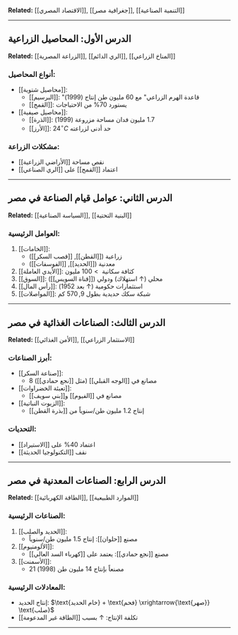 
**Related:** [[الاقتصاد المصري]], [[جغرافية مصر]], [[التنمية الصناعية]]  

---

## الدرس الأول: المحاصيل الزراعية  
**Related:** [[الزراعة المصرية]], [[الري الدائم]], [[المناخ الزراعي]]  

### أنواع المحاصيل:
- [[محاصيل شتوية]]:  
  - [[البرسيم]]: "قاعدة الهرم الزراعي" مع $60$ مليون طن إنتاج (1999)  
  - [[القمح]]: يستورد $70\%$ من الاحتياجات  
- [[محاصيل صيفية]]:  
  - [[الذرة]]: $1.7$ مليون فدان مساحة مزروعة (1999)  
  - [[الأرز]]: $24^\circ C$ حد أدنى لزراعته  

### مشكلات الزراعة:
- نقص مساحة [[الأراضي الزراعية]]  
- اعتماد [[القمح]] على [[الري الصناعي]]  

---

## الدرس الثاني: عوامل قيام الصناعة في مصر  
**Related:** [[السياسة الصناعية]], [[البنية التحتية]]  

### العوامل الرئيسية:
1. [[الخامات]]:  
   - زراعية ([[القطن]], [[قصب السكر]])  
   - معدنية ([[الحديد]], [[الفوسفات]])  
2. [[الأيدي العاملة]]: كثافة سكانية $>100$ مليون  
3. [[السوق]]: محلي ($\uparrow$ استهلاك) ودولي ([[قناة السويس]])  
4. [[رأس المال]]: استثمارات حكومية ($\uparrow$ بعد 1952)  
5. [[المواصلات]]: شبكة سكك حديدية بطول $9,570$ كم  

---

## الدرس الثالث: الصناعات الغذائية في مصر  
**Related:** [[الأمن الغذائي]], [[الاستثمار الزراعي]]  

### أبرز الصناعات:
- [[صناعة السكر]]:  
  - $8$ مصانع في [[الوجه القبلي]] (مثل [[نجع حمادي]])  
- [[تعبئة الخضراوات]]:  
  - مصانع في [[الفيوم]] و[[بني سويف]]  
- [[الزيوت النباتية]]:  
  - إنتاج $1.2$ مليون طن/سنوياً من [[بذرة القطن]]  

### التحديات:
- اعتماد $40\%$ على [[الاستيراد]]  
- نقف [[التكنولوجيا الحديثة]]  

---

## الدرس الرابع: الصناعات المعدنية في مصر  
**Related:** [[الطاقة الكهربائية]], [[الموارد الطبيعية]]  

### الصناعات الرئيسية:
1. [[الحديد والصلب]]:  
   - مصنع [[حلوان]]: إنتاج $1.5$ مليون طن/سنوياً  
2. [[الألومنيوم]]:  
   - مصنع [[نجع حمادي]]: يعتمد على [[كهرباء السد العالي]]  
3. [[الأسمنت]]:  
   - $21$ مصنعاً بإنتاج $14$ مليون طن (1998)  

### المعادلات الرئيسية:
- إنتاج الحديد: $\text{خام الحديد} + \text{فحم} \xrightarrow{\text{صهر}} \text{صلب}$  
- تكلفة الإنتاج: $\uparrow$ بسبب [[الطاقة غير المدعومة]]  

---
